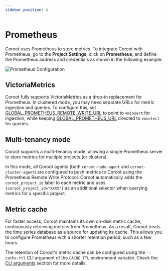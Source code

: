 ```yaml
---
sidebar_position: 4
---
```


# Prometheus

Coroot uses Prometheus to store metrics. To integrate Coroot with Prometheus, go to the **Project Settings**, 
click on **Prometheus**, and define the Prometheus address and credentials as shown in the following example:

<img alt="Prometheus Configuration" src="/img/docs/prometheus_configuration.png" class="card w-1200"/>

## VictoriaMetrics

Coroot fully supports VictoriaMetrics as a drop-in replacement for Prometheus. In clustered mode, you may need separate 
URLs for metric ingestion and queries. To configure this, set [GLOBAL_PROMETHEUS_REMOTE_WRITE_URL](/configuration/cli-arguments) to point to `vminsert` for ingestion, 
while keeping [GLOBAL_PROMETHEUS_URL](/configuration/cli-arguments) directed to `vmselect` for queries.

## Multi-tenancy mode

Coroot supports a multi-tenancy mode, allowing a single Prometheus server to store metrics for multiple projects (or clusters).

In this mode, all Coroot agents (both `coroot-node-agent` and `coroot-cluster-agent`) are configured to push metrics 
to Coroot using the Prometheus Remote Write Protocol. 
Coroot automatically adds the `coroot_project_id` label to each metric and uses `{coroot_project_id="XXXX"}` as an additional 
selector when querying metrics for a specific project.


## Metric cache
For faster access, Coroot maintains its own on-disk metric cache, continuously retrieving metrics from Prometheus. 
As a result, Coroot treats the time series database as a source for updating its cache. 
This allows you to configure Prometheus with a shorter retention period, such as a few hours.

The retention of Coroot's metric cache can be configured using the `--cache-ttl` CLI argument of the `CACHE_TTL` environment variable. 
Check the [CLI arguments](/configuration/cli-arguments) section for more details.

